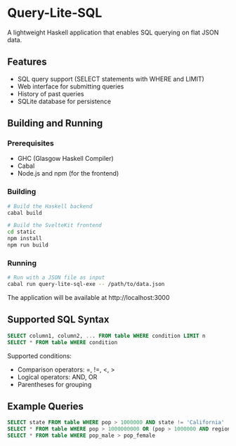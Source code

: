 # Query-Lite-SQL

A lightweight Haskell application that enables SQL querying on flat JSON data.

## Features

- SQL query support (SELECT statements with WHERE and LIMIT)
- Web interface for submitting queries
- History of past queries
- SQLite database for persistence

## Building and Running

### Prerequisites

- GHC (Glasgow Haskell Compiler)
- Cabal
- Node.js and npm (for the frontend)

### Building

```bash
# Build the Haskell backend
cabal build

# Build the SvelteKit frontend
cd static
npm install
npm run build
```

### Running

```bash
# Run with a JSON file as input
cabal run query-lite-sql-exe -- /path/to/data.json
```

The application will be available at http://localhost:3000

## Supported SQL Syntax

```sql
SELECT column1, column2, ... FROM table WHERE condition LIMIT n
SELECT * FROM table WHERE condition
```

Supported conditions:
- Comparison operators: =, !=, <, >
- Logical operators: AND, OR
- Parentheses for grouping

## Example Queries

```sql
SELECT state FROM table WHERE pop > 1000000 AND state != 'California'
SELECT * FROM table WHERE pop > 1000000000 OR (pop > 1000000 AND region = 'Midwest')
SELECT * FROM table WHERE pop_male > pop_female
``` 